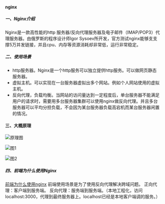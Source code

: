 #### nginx
##### 一、Nginx介绍
Nginx是一款高性能的http 服务器/反向代理服务器及电子邮件（IMAP/POP3）代理服务器。由俄罗斯的程序设计师Igor Sysoev所开发，官方测试nginx能够支支撑5万并发链接，并且cpu、内存等资源消耗却非常低，运行非常稳定。
##### 二、使用场景
* http服务器。Nginx是一个http服务可以独立提供http服务。可以做网页静态服务器。
* 虚拟主机。可以实现在一台服务器虚拟出多个网站。例如个人网站使用的虚拟主机。
* 反向代理，负载均衡。当网站的访问量达到一定程度后，单台服务器不能满足用户的请求时，需要用多台服务器集群可以使用nginx做反向代理。并且多台服务器可以平均分担负载，不会因为某台服务器负载高宕机而某台服务器闲置的情况。
#### 三、大概原理

![原理图](http://upload-images.jianshu.io/upload_images/4952742-b6431e30e48ca762.png?imageMogr2/auto-orient/strip%7CimageView2/2/w/1240)

![图1](http://upload-images.jianshu.io/upload_images/4952742-80d84b5c7a22da62.png?imageMogr2/auto-orient/strip%7CimageView2/2/w/1240)

![图2](http://upload-images.jianshu.io/upload_images/4952742-e639484b550c93eb.png?imageMogr2/auto-orient/strip%7CimageView2/2/w/1240)



##### 四、前端为什么使用Nginx
[前端为什么使用nginx][1]
前端使用场景是为了使用反向代理解决跨域问题。
正向代理：客户端到服务端。
反向代理：服务端到服务端。（本地工程化，访问localhost:3000，代理到最终服务器上。localhost已经是本地客户端调的服务。）


  [1]: http://imweb.io/topic/56386972d12b230c26e1a17d